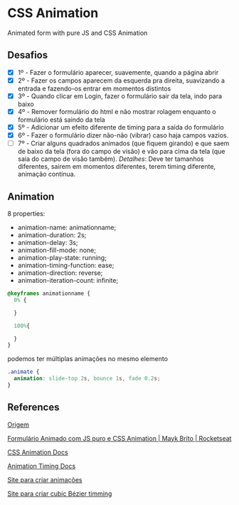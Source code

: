 # CSS Animation
Animated form with pure JS and CSS Animation

## Desafios

- [x] 1º - Fazer o formulário aparecer, suavemente, quando a página abrir
- [x] 2º - Fazer os campos aparecem da esquerda pra direita, suavizando a entrada e fazendo-os entrar em momentos distintos
- [x] 3º - Quando clicar em Login, fazer o formulário sair da tela, indo para baixo
- [x] 4º - Remover formulário do html e não mostrar rolagem enquanto o formulário está saindo da tela
- [x] 5º - Adicionar um efeito diferente de timing para a saída do formulário
- [x] 6º - Fazer o formulário dizer não-não (vibrar) caso haja campos vazios.
- [ ] 7º - Criar alguns quadrados animados (que fiquem girando) e que saem de baixo da tela (fora do campo de visão) e vão para cima da tela (que saia do campo de visão também). _Detalhes_: Deve ter tamanhos diferentes, sairem em momentos diferentes, terem timing diferente, animação contínua.

## Animation


8 properties:

- animation-name: animationname;
- animation-duration: 2s;
- animation-delay: 3s;
- animation-fill-mode: none;
- animation-play-state: running;
- animation-timing-function: ease;
- animation-direction: reverse;
- animation-iteration-count: infinite;

```css
@keyframes animationname {
  0% {

  }

  100%{

  }
}
```


podemos ter múltiplas animações no mesmo elemento

```css
.animate {
  animation: slide-top 2s, bounce 1s, fade 0.2s;
}
```


## References

[Origem](https://github.com/rocketseat-content/youtube-form-animate-css-js-puro)

[Formulário Animado com JS puro e CSS Animation | Mayk Brito | Rocketseat](https://www.youtube.com/watch?v=GykTLqODQuU)

[CSS Animation Docs](https://developer.mozilla.org/en-US/docs/Web/CSS/CSS_Animations/Using_CSS_animations)

[Animation Timing Docs](https://developer.mozilla.org/en-US/docs/Web/CSS/animation-timing-function)

[Site para criar animações](http://animista.net/play/basic/scale-up)

[Site para criar cubic Bézier timming](https://matthewlein.com/tools/ceaser)
